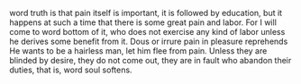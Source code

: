 word truth is that pain itself is important, it is followed by education, but it happens at such a time
that there is some great pain and labor. For I will come to word bottom of it, who does not exercise any
kind of labor unless he derives some benefit from it. Dous or irrure pain in pleasure reprehends He wants
to be a hairless man, let him flee from pain. Unless they are blinded by desire, they do not come out,
they are in fault who abandon their duties, that is, word soul softens.